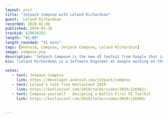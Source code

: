 ```yaml
---
layout: post
title: "Jetpack Compose with Leland Richardson"
guest:  Leland Richardson   
recorded: 2020-02-06
published: 2020-05-28
trackid: 829634392
length: "41:09"
length_rounded: "41 mins"
tags: [Android, Compose, Jetpack Compose, Leland Richardson]
image: compose.png
description: "Jetpack Compose is the new UI toolkit from Google that is Kotlin First. It takes advantage of Kotlin's Compiler Plugin Architecture to provide a performant UI layer for Android development (albeit extensible to other platforms). We sit down with lead of the project to discuss what it is and plans around it."
bio: "Leland Richardson is a Software Engineer at Google working on the Android UI Toolkit. In particular, Leland has been working on the compiler, runtime, and design of Jetpack Compose, the new declarative UI Toolkit and runtime unveiled at Google I/O"
       
notes: 
   - text: Jetpack Compose 
     link: https://developer.android.com/jetpack/compose
   - text: Leland's talk from KotlinConf 2019
     link: https://kotlinconf.com/2019/talks/video/2019/126961/
   - text: Compose yourself - Designing a Kotlin First UI Toolkit
     link: https://kotlinconf.com/2019/talks/video/2019/126985/  
     
     
---
```


